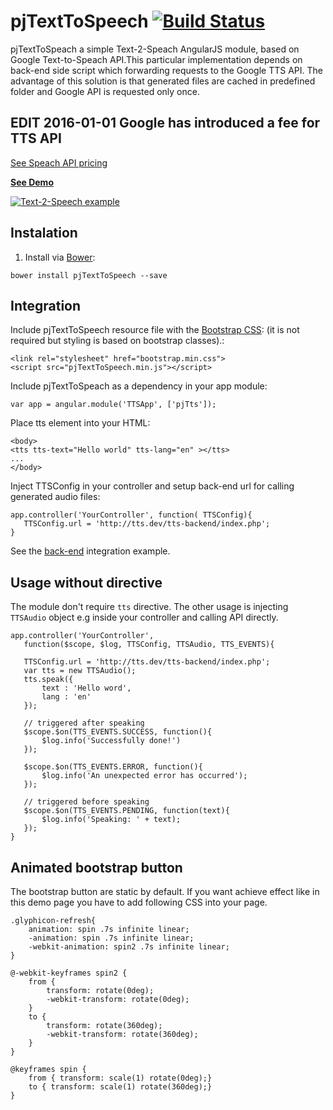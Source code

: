 # pjTextToSpeech [![Build Status](https://travis-ci.org/peterjurkovic/pjTextToSpeech.svg?branch=master)](https://travis-ci.org/peterjurkovic/pjTextToSpeech.svg?branch=master)


pjTextToSpeach a simple Text-2-Speach AngularJS module, based on Google Text-to-Speach API.This particular implementation depends on back-end side script which forwarding requests to the Google TTS API. The advantage of this solution is that generated files are cached in predefined folder and Google API is requested only once. 

## EDIT 2016-01-01 Google has introduced a fee for TTS API
[See Speach API pricing](https://cloud.google.com/speech/?gclid=CjwKEAjwiYG9BRCkgK-G45S323oSJABnykKAnWXAiF2rqThOniASipRu7O_xIAilg8eWzKL9E3n2GhoCkibw_wcB)


**[See Demo](http://tts.peterjurkovic.com/index.html)**

[![Text-2-Speech example](http://tts.peterjurkovic.com/tts.png)](http://tts.peterjurkovic.com/)

## Instalation

1. Install via [Bower](http://bower.io/):
  ```
  bower install pjTextToSpeech --save
  ```

## Integration
Include pjTextToSpeech resource file with the [Bootstrap CSS](http://getbootstrap.com/): (it is not required but styling is based on bootstrap classes).:
```
<link rel="stylesheet" href="bootstrap.min.css">
<script src="pjTextToSpeech.min.js"></script>
```
 Include pjTextToSpeach as a dependency in your app module:
 ```
 var app = angular.module('TTSApp', ['pjTts']);
 ```
 Place tts element into your HTML:
 ```
<body>
<tts tts-text="Hello world" tts-lang="en" ></tts>
...
</body>
 ```

Inject TTSConfig in your controller and setup back-end url for calling generated audio files:
 ```
app.controller('YourController', function( TTSConfig){
    TTSConfig.url = 'http://tts.dev/tts-backend/index.php';
}
 ```
  See the [back-end](https://github.com/peterjurkovic/pjTextToSpeach/tree/master/tts-backend) integration example.
 
## Usage without directive

The module don't require `tts` directive. The other usage is injecting `TTSAudio` object e.g inside your controller and calling API directly.
 
 ```
 app.controller('YourController',
    function($scope, $log, TTSConfig, TTSAudio, TTS_EVENTS){

    TTSConfig.url = 'http://tts.dev/tts-backend/index.php';
    var tts = new TTSAudio();
    tts.speak({
        text : 'Hello word',
        lang : 'en'
    });

    // triggered after speaking
    $scope.$on(TTS_EVENTS.SUCCESS, function(){
        $log.info('Successfully done!')
    });

    $scope.$on(TTS_EVENTS.ERROR, function(){
        $log.info('An unexpected error has occurred');
    });

    // triggered before speaking
    $scope.$on(TTS_EVENTS.PENDING, function(text){
        $log.info('Speaking: ' + text);
    });
}
```
 ## Animated bootstrap button
 
 The bootstrap button are static by default. If you want achieve effect like in this demo page you have to add following CSS into your page. 
 
```
.glyphicon-refresh{
    animation: spin .7s infinite linear;
    -animation: spin .7s infinite linear;
    -webkit-animation: spin2 .7s infinite linear;
}

@-webkit-keyframes spin2 {
    from {
        transform: rotate(0deg);
        -webkit-transform: rotate(0deg);
    }
    to {
        transform: rotate(360deg);
        -webkit-transform: rotate(360deg);
    }
}

@keyframes spin {
    from { transform: scale(1) rotate(0deg);}
    to { transform: scale(1) rotate(360deg);}
}
```
